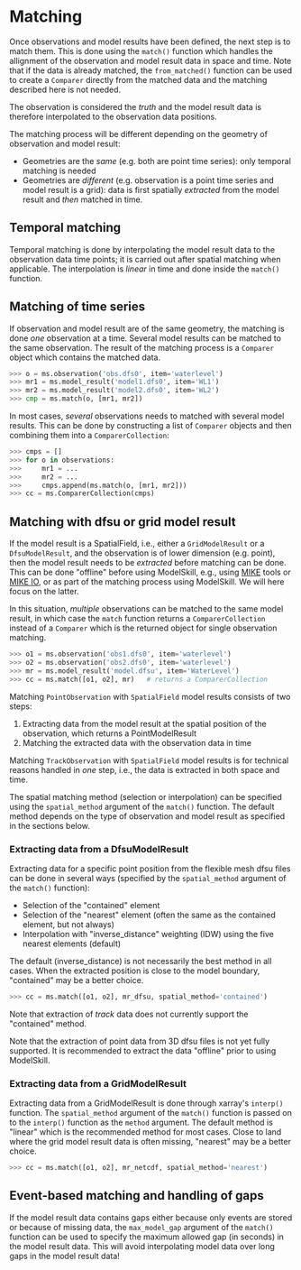 # Matching 

Once observations and model results have been defined, the next step is to match them. This is done using the `match()` function which handles the allignment of the observation and model result data in space and time. Note that if the data is already matched, the `from_matched()` function can be used to create a `Comparer` directly from the matched data and the matching described here is not needed.

The observation is considered the *truth* and the model result data is therefore interpolated to the observation data positions.

The matching process will be different depending on the geometry of observation and model result:

* Geometries are the *same* (e.g. both are point time series): only temporal matching is needed
* Geometries are *different* (e.g. observation is a point time series and model result is a grid): data is first spatially *extracted* from the model result and *then* matched in time. 


## Temporal matching

Temporal matching is done by interpolating the model result data to the observation data time points; it is carried out after spatial matching when applicable. The interpolation is *linear* in time and done inside the `match()` function.



## Matching of time series

If observation and model result are of the same geometry, the matching is done *one* observation at a time. Several model results can be matched to the same observation. The result of the matching process is a `Comparer` object which contains the matched data. 

```python
>>> o = ms.observation('obs.dfs0', item='waterlevel')
>>> mr1 = ms.model_result('model1.dfs0', item='WL1')
>>> mr2 = ms.model_result('model2.dfs0', item='WL2')
>>> cmp = ms.match(o, [mr1, mr2])
```

In most cases, *several* observations needs to matched with several model results. This can be done by constructing a list of `Comparer` objects and then combining them into a `ComparerCollection`:

```python
>>> cmps = []
>>> for o in observations:
>>>     mr1 = ...
>>>     mr2 = ...
>>>     cmps.append(ms.match(o, [mr1, mr2]))
>>> cc = ms.ComparerCollection(cmps)
```


## Matching with dfsu or grid model result

If the model result is a SpatialField, i.e., either a `GridModelResult` or a `DfsuModelResult`, and the observation is of lower dimension (e.g. point), then the model result needs to be *extracted* before matching can be done. This can be done "offline" before using ModelSkill, e.g., using [MIKE](https://www.mikepoweredbydhi.com/) tools or [MIKE IO](https://github.com/DHI/mikeio), or as part of the matching process using ModelSkill. We will here focus on the latter. 

In this situation, *multiple* observations can be matched to the same model result, in which case the `match` function returns a `ComparerCollection` instead of a `Comparer` which is the returned object for single observation matching. 

```python
>>> o1 = ms.observation('obs1.dfs0', item='waterlevel')
>>> o2 = ms.observation('obs2.dfs0', item='waterlevel')
>>> mr = ms.model_result('model.dfsu', item='WaterLevel')
>>> cc = ms.match([o1, o2], mr)   # returns a ComparerCollection
```

Matching `PointObservation` with `SpatialField` model results consists of two steps: 

1. Extracting data from the model result at the spatial position of the observation, which returns a PointModelResult
2. Matching the extracted data with the observation data in time

Matching `TrackObservation` with `SpatialField` model results is for technical reasons handled in *one* step, i.e., the data is extracted in both space and time.

The spatial matching method (selection or interpolation) can be specified using the `spatial_method` argument of the `match()` function. The default method depends on the type of observation and model result as specified in the sections below.



### Extracting data from a DfsuModelResult

Extracting data for a specific point position from the flexible mesh dfsu files can be done in several ways (specified by the `spatial_method` argument of the `match()` function): 

* Selection of the "contained" element 
* Selection of the "nearest" element (often the same as the contained element, but not always)
* Interpolation with "inverse_distance" weighting (IDW) using the five nearest elements (default)


The default (inverse_distance) is not necessarily the best method in all cases. When the extracted position is close to the model boundary, "contained" may be a better choice.

```python
>>> cc = ms.match([o1, o2], mr_dfsu, spatial_method='contained')   
```

Note that extraction of *track* data does not currently support the "contained" method.

Note that the extraction of point data from 3D dfsu files is not yet fully supported. It is recommended to extract the data "offline" prior to using ModelSkill.


### Extracting data from a GridModelResult

Extracting data from a GridModelResult is done through xarray's `interp()` function. The `spatial_method` argument of the `match()` function is passed on to the `interp()` function as the `method` argument. The default method is "linear" which is the recommended method for most cases. Close to land where the grid model result data is often missing, "nearest" may be a better choice.

```python
>>> cc = ms.match([o1, o2], mr_netcdf, spatial_method='nearest')   
```


## Event-based matching and handling of gaps

If the model result data contains gaps either because only events are stored or because of missing data, the `max_model_gap` argument of the `match()` function can be used to specify the maximum allowed gap (in seconds) in the model result data. This will avoid interpolating model data over long gaps in the model result data!